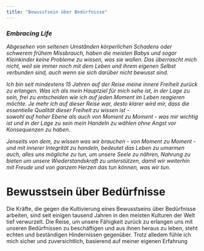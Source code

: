```yaml
---
title: "Bewusstsein über Bedürfnisse"
---
```


### *Embracing Life*

*Abgesehen von seltenen Umständen körperlichen Schadens oder schwerem frühem Missbrauch, haben die meisten 
Babys und sogar Kleinkinder keine Probleme zu wissen, was sie wollen.
Das überrascht mich nicht, weil sie immer noch mit dem Leben und ihrem eigenen Selbst verbunden sind, 
auch wenn sie sich darüber nicht bewusst sind.*  

*Ich bin seit mindestens 15 Jahren auf der Reise meine innere Freiheit zurück zu erlangen.
Was ich als mein Hauptziel für mich sehe ist, in der Lage zu sein, frei zu entscheiden wie ich auf jeden 
Moment im Leben reagieren möchte.
Je mehr ich auf dieser Reise war, desto klarer wird mir, dass die essentielle Qualität dieser Freiheit zu wissen ist -  
sowohl auf hoher Ebene als auch von Moment zu Moment - was mir wichtig ist und in der Lage zu sein mein Handeln zu 
wählen ohne Angst vor Konsequenzen zu haben.*

*Jenseits von dem, zu wissen was wir brauchen - von Moment zu Moment - und mit innerer Integrität zu handeln, 
bedeutet das Leben zu umarmen auch, alles uns mögliche zu tun, um unsere Seele zu nähren, Nahrung zu bieten 
um unsere Wiederstandskraft zu unterstützen, damit wir weiterhin mit Freude und von ganzem Herzen das tun 
können, was wir tun.*

# Bewusstsein über Bedürfnisse
Die Kräfte, die gegen die Kultivierung eines Bewusstseins über Bedürfnisse arbeiten, sind seit einigen 
tausend Jahren in den meisten Kulturen der Welt tief verwurzelt.
Die Reise, um unsere Fähigkeit zurück zu erlangen uns mit unseren Bedürfnissen zu beschäftigen und aus ihnen heraus zu leben, 
steht echten und beständigen Hindernissen gegenüber.
Trotz alledem fühle ich mich sicher und zuversichtlich, basierend auf meiner eigenen Erfahrung
